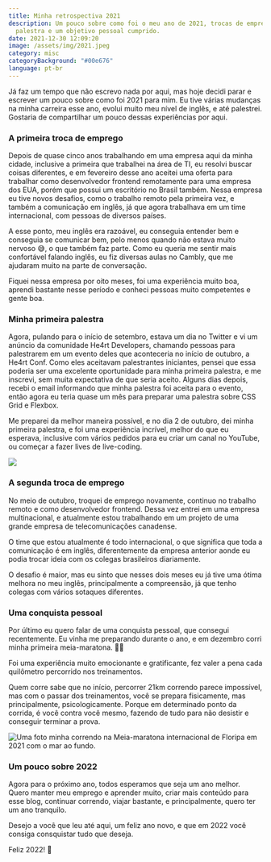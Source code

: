 ```yaml
---
title: Minha retrospectiva 2021
description: Um pouco sobre como foi o meu ano de 2021, trocas de emprego,
  palestra e um objetivo pessoal cumprido.
date: 2021-12-30 12:09:20
image: /assets/img/2021.jpeg
category: misc
categoryBackground: "#00e676"
language: pt-br
---
```

Já faz um tempo que não escrevo nada por aqui, mas hoje decidi parar e escrever um pouco sobre como foi 2021 para mim. Eu tive várias mudanças na minha carreira esse ano, evolui muito meu nível de inglês, e até palestrei. Gostaria de compartilhar um pouco dessas experiências por aqui.

### A primeira troca de emprego

Depois de quase cinco anos trabalhando em uma empresa aqui da minha cidade, inclusive a primeira que trabalhei na área de TI, eu resolvi buscar coisas diferentes, e em fevereiro desse ano aceitei uma oferta para trabalhar como desenvolvedor frontend remotamente para uma empresa dos EUA, porém que possui um escritório no Brasil também. Nessa empresa eu tive novos desafios, como o trabalho remoto pela primeira vez, e também a comunicação em inglês, já que agora trabalhava em um time internacional, com pessoas de diversos países.

A esse ponto, meu inglês era razoável, eu conseguia entender bem e conseguia se comunicar bem, pelo menos quando não estava muito nervoso 😅, o que também faz parte. Como eu queria me sentir mais confortável falando inglês, eu fiz diversas aulas no Cambly, que me ajudaram muito na parte de conversação.

Fiquei nessa empresa por oito meses, foi uma experiência muito boa, aprendi bastante nesse período e conheci pessoas muito competentes e gente boa.

### Minha primeira palestra

Agora, pulando para o início de setembro, estava um dia no Twitter e vi um anúncio da comunidade He4rt Developers, chamando pessoas para palestrarem em um evento deles que aconteceria no início de outubro, a He4rt Conf. Como eles aceitavam palestrantes iniciantes, pensei que essa poderia ser uma excelente oportunidade para minha primeira palestra, e me inscrevi, sem muita expectativa de que seria aceito. Alguns dias depois, recebi o email informando que minha palestra foi aceita para o evento, então agora eu teria quase um mês para preparar uma palestra sobre CSS Grid e Flexbox.

Me preparei da melhor maneira possível, e no dia 2 de outubro, dei minha primeira palestra, e foi uma experiência incrível, melhor do que eu esperava, inclusive com vários pedidos para eu criar um canal no YouTube, ou começar a fazer lives de live-coding.

![](/assets/img/he4rt-conf-palestra-2021.png)

### A segunda troca de emprego 

No meio de outubro, troquei de emprego novamente, continuo no trabalho remoto e como desenvolvedor frontend. Dessa vez entrei em uma empresa multinacional, e atualmente estou trabalhando em um projeto de uma grande empresa de telecomunicações canadense.

O time que estou atualmente é todo internacional, o que significa que toda a comunicação é em inglês, diferentemente da empresa anterior aonde eu podia trocar ideia com os colegas brasileiros diariamente.

O desafio é maior, mas eu sinto que nesses dois meses eu já tive uma ótima melhora no meu inglês, principalmente a compreensão, já que tenho colegas com vários sotaques diferentes.

### Uma conquista pessoal

Por último eu quero falar de uma conquista pessoal, que consegui recentemente. Eu vinha me preparando durante o ano, e em dezembro corri minha primeira meia-maratona. 🏃🏼

Foi uma experiência muito emocionante e gratificante, fez valer a pena cada quilômetro percorrido nos treinamentos.

Quem corre sabe que no início, percorrer 21km correndo parece impossível, mas com o passar dos treinamentos, você se prepara fisicamente, mas principalmente, psicologicamente. Porque em determinado ponto da corrida, é você contra você mesmo, fazendo de tudo para não desistir e conseguir terminar a prova.

![Uma foto minha correndo na Meia-maratona internacional de Floripa em 2021 com o mar ao fundo.](/assets/img/cca21mmfcr08636.jpg "Correndo a meia maratona")

### Um pouco sobre 2022

Agora para o próximo ano, todos esperamos que seja um ano melhor. Quero manter meu emprego e aprender muito, criar mais conteúdo para esse blog, continuar correndo, viajar bastante, e principalmente, quero ter um ano tranquilo.

Desejo a você que leu até aqui, um feliz ano novo, e que em 2022 você consiga consquistar tudo que deseja.

Feliz 2022! 🥂